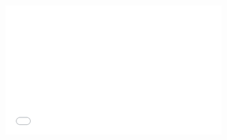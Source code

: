 <iframe width="100%" height="300" src="//jsfiddle.net/rgarciadelongoria/sqe9jfc3/71/embedded/result/" frameborder="0" loading="lazy" allowtransparency="true" allowfullscreen="true"></iframe>
